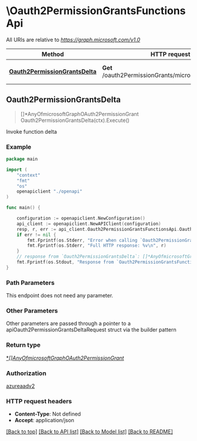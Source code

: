 # \Oauth2PermissionGrantsFunctionsApi

All URIs are relative to *https://graph.microsoft.com/v1.0*

Method | HTTP request | Description
------------- | ------------- | -------------
[**Oauth2PermissionGrantsDelta**](Oauth2PermissionGrantsFunctionsApi.md#Oauth2PermissionGrantsDelta) | **Get** /oauth2PermissionGrants/microsoft.graph.delta() | Invoke function delta



## Oauth2PermissionGrantsDelta

> []*AnyOfmicrosoftGraphOAuth2PermissionGrant Oauth2PermissionGrantsDelta(ctx).Execute()

Invoke function delta

### Example

```go
package main

import (
    "context"
    "fmt"
    "os"
    openapiclient "./openapi"
)

func main() {

    configuration := openapiclient.NewConfiguration()
    api_client := openapiclient.NewAPIClient(configuration)
    resp, r, err := api_client.Oauth2PermissionGrantsFunctionsApi.Oauth2PermissionGrantsDelta(context.Background()).Execute()
    if err != nil {
        fmt.Fprintf(os.Stderr, "Error when calling `Oauth2PermissionGrantsFunctionsApi.Oauth2PermissionGrantsDelta``: %v\n", err)
        fmt.Fprintf(os.Stderr, "Full HTTP response: %v\n", r)
    }
    // response from `Oauth2PermissionGrantsDelta`: []*AnyOfmicrosoftGraphOAuth2PermissionGrant
    fmt.Fprintf(os.Stdout, "Response from `Oauth2PermissionGrantsFunctionsApi.Oauth2PermissionGrantsDelta`: %v\n", resp)
}
```

### Path Parameters

This endpoint does not need any parameter.

### Other Parameters

Other parameters are passed through a pointer to a apiOauth2PermissionGrantsDeltaRequest struct via the builder pattern


### Return type

[**[]*AnyOfmicrosoftGraphOAuth2PermissionGrant**](anyOf&lt;microsoft.graph.oAuth2PermissionGrant&gt;.md)

### Authorization

[azureaadv2](../README.md#azureaadv2)

### HTTP request headers

- **Content-Type**: Not defined
- **Accept**: application/json

[[Back to top]](#) [[Back to API list]](../README.md#documentation-for-api-endpoints)
[[Back to Model list]](../README.md#documentation-for-models)
[[Back to README]](../README.md)

